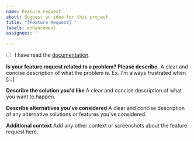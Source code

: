 ```yaml
---
name: Feature request
about: Suggest an idea for this project
title: "[Feature Request] "
labels: enhancement
assignees: ''

---
```


- [ ] I have read the [documentation](https://swiftpackageindex.com/SwiftyLab/MetaCodable/main/documentation/metacodable).

**Is your feature request related to a problem? Please describe.**
A clear and concise description of what the problem is. Ex. I'm always frustrated when [...]

**Describe the solution you'd like**
A clear and concise description of what you want to happen.

**Describe alternatives you've considered**
A clear and concise description of any alternative solutions or features you've considered.

**Additional context**
Add any other context or screenshots about the feature request here.
